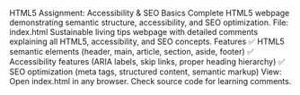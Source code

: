 HTML5 Assignment: Accessibility & SEO Basics
Complete HTML5 webpage demonstrating semantic structure, accessibility, and SEO optimization.
File: index.html
Sustainable living tips webpage with detailed comments explaining all HTML5, accessibility, and SEO concepts.
Features
✅ HTML5 semantic elements (header, main, article, section, aside, footer)
✅ Accessibility features (ARIA labels, skip links, proper heading hierarchy)
✅ SEO optimization (meta tags, structured content, semantic markup)
View: Open index.html in any browser. Check source code for learning comments.
